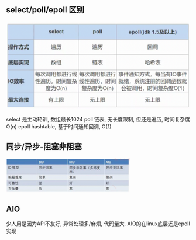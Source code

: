 ## select/poll/epoll 区别



<img src="image-20241204170642324.png" alt="image-20241204170642324" style="zoom: 50%;" />

select 是主动轮训, 数组最长1024
poll 链表, 无长度限制, 但还是遍历, 时间复杂度 O(n)
epoll hashtable, 基于时间通知回调, O(1)

## 同步/异步-阻塞非阻塞

<img src="image-20241204175229299.png" alt="image-20241204175229299" style="zoom: 33%;" />



## AIO

少人用是因为API不友好, 异常处理多/麻烦, 代码量大.
AIO的在linux底层还是epoll实现